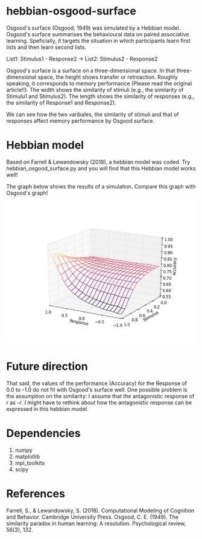 # hebbian-osgood-surface
Osgood's surface (Osgood, 1949) was simulated by a Hebbian model. Osgood's surface summarises the behavioural data on paired associative learning. Speficially, it targets the situation in which participants learn first lists and then learn second lists.

List1: Stimulus1 - Response2 -> List2: Stimulus2 - Response2

Osgood's surface is a surface on a three-dimensional space. In that three-dimensional space, the height shows transfer or retroaction. Roughly speaking, it corresponds to memory performance (Please read the original article!!). The width shows the similarity of stimuli (e.g., the similarity of Stimulu1 and Stimulus2). The length shows the similarity of responses (e.g., the similarity of Response1 and Response2).

We can see how the two varibales, the similarity of stimuli and that of responses affect memory performance by Osgood surface.

# Hebbian model
Based on Farrell & Lewandowsky (2018), a hebbian model was coded. Try hebbian_osgood_surface.py and you will find that this Hebbian model works well!

The graph below shows the results of a simulation. Compare this graph with Osgood's graph!

![graph](https://raw.githubusercontent.com/grocio/hebbian-osgood-surface/master/hos_graph.png)

# Future direction
That said, the values of the performance (Accuracy) for the Response of 0.0 to -1.0 do not fit with Osgood's surface well.
One possible problem is the assumption on the similarity: I assume that the antagonistic response of *r* as *-r*.
I might have to rethink about how the antagonistic response can be expressed in this hebbian model.

# Dependencies
1. numpy
2. matplotlib
3. mpl_toolkits
4. scipy

# References
Farrell, S., & Lewandowsky, S. (2018). Computational Modeling of Cognition and Behavior. Cambridge University Press.
Osgood, C. E. (1949). The similarity paradox in human learning: A resolution. Psychological review, 56(3), 132.
